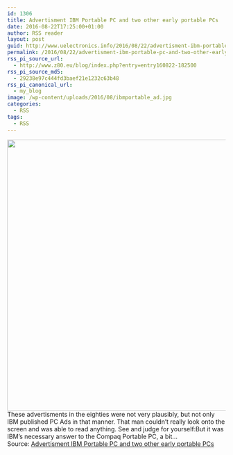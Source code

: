 ```yaml
---
id: 1306
title: Advertisment IBM Portable PC and two other early portable PCs
date: 2016-08-22T17:25:00+01:00
author: RSS reader
layout: post
guid: http://www.uelectronics.info/2016/08/22/advertisment-ibm-portable-pc-and-two-other-early-portable-pcs/
permalink: /2016/08/22/advertisment-ibm-portable-pc-and-two-other-early-portable-pcs/
rss_pi_source_url:
  - http://www.z80.eu/blog/index.php?entry=entry160822-182500
rss_pi_source_md5:
  - 29238e97c444fd3baef21e1232c63b48
rss_pi_canonical_url:
  - my_blog
image: /wp-content/uploads/2016/08/ibmportable_ad.jpg
categories:
  - RSS
tags:
  - RSS
---
```

<img loading="lazy" src="https://www.uelectronics.info/wp-content/uploads/2016/08/ibmportable_ad.jpg" width="946" height="624" />&#013;  
These advertisments in the eighties were not very plausibly, but not only IBM published PC Ads in that manner. That man couldn&#8217;t really look onto the screen and was able to read anything. See and judge for yourself:But it was IBM&#8217;s necessary answer to the Compaq Portable PC, a bit…&#013;  
Source: <a href="http://www.z80.eu/blog/index.php?entry=entry160822-182500" target="_blank">Advertisment IBM Portable PC and two other early portable PCs</a>